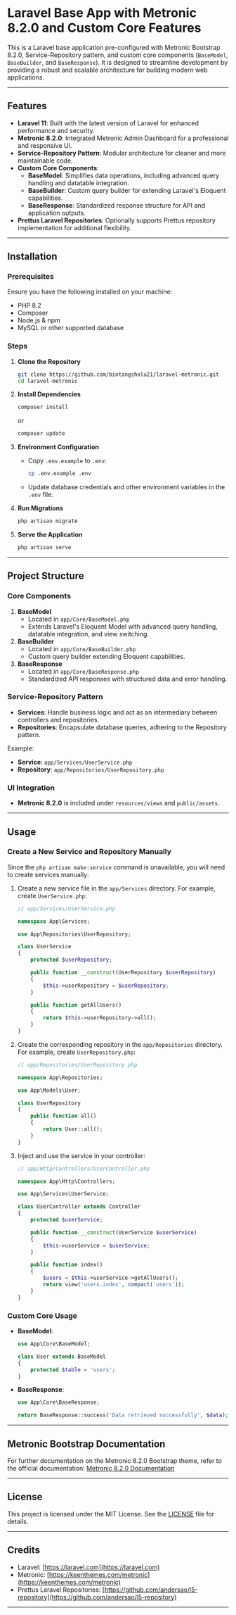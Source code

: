 # Laravel Base App with Metronic 8.2.0 and Custom Core Features

This is a Laravel base application pre-configured with Metronic Bootstrap 8.2.0, Service-Repository pattern, and custom core components (`BaseModel`, `BaseBuilder`, and `BaseResponse`). It is designed to streamline development by providing a robust and scalable architecture for building modern web applications.

---

## **Features**
- **Laravel 11**: Built with the latest version of Laravel for enhanced performance and security.
- **Metronic 8.2.0**: Integrated Metronic Admin Dashboard for a professional and responsive UI.
- **Service-Repository Pattern**: Modular architecture for cleaner and more maintainable code.
- **Custom Core Components**:
  - **BaseModel**: Simplifies data operations, including advanced query handling and datatable integration.
  - **BaseBuilder**: Custom query builder for extending Laravel's Eloquent capabilities.
  - **BaseResponse**: Standardized response structure for API and application outputs.
- **Prettus Laravel Repositories**: Optionally supports Prettus repository implementation for additional flexibility.

---

## **Installation**

### Prerequisites
Ensure you have the following installed on your machine:
- PHP 8.2
- Composer
- Node.js & npm
- MySQL or other supported database

### Steps
1. **Clone the Repository**
   ```bash
   git clone https://github.com/bintangsholu21/laravel-metronic.git
   cd laravel-metronic
   ```

2. **Install Dependencies**
    ```bash
    composer install
    ```
    or
    ```bash
    composer update
    ```

3. **Environment Configuration**
   - Copy `.env.example` to `.env`:
     ```bash
     cp .env.example .env
     ```
   - Update database credentials and other environment variables in the `.env` file.

4. **Run Migrations**
   ```bash
   php artisan migrate
   ```

5. **Serve the Application**
   ```bash
   php artisan serve
   ```

---

## **Project Structure**
### **Core Components**
1. **BaseModel**
   - Located in `app/Core/BaseModel.php`
   - Extends Laravel's Eloquent Model with advanced query handling, datatable integration, and view switching.
2. **BaseBuilder**
   - Located in `app/Core/BaseBuilder.php`
   - Custom query builder extending Eloquent capabilities.
3. **BaseResponse**
   - Located in `app/Core/BaseResponse.php`
   - Standardized API responses with structured data and error handling.

### **Service-Repository Pattern**
- **Services**: Handle business logic and act as an intermediary between controllers and repositories.
- **Repositories**: Encapsulate database queries, adhering to the Repository pattern.

Example:
- **Service**: `app/Services/UserService.php`
- **Repository**: `app/Repositories/UserRepository.php`

### **UI Integration**
- **Metronic 8.2.0** is included under `resources/views` and `public/assets`.

---

## **Usage**

### Create a New Service and Repository Manually
Since the `php artisan make:service` command is unavailable, you will need to create services manually:
1. Create a new service file in the `app/Services` directory. For example, create `UserService.php`:
   ```php
   // app/Services/UserService.php

   namespace App\Services;

   use App\Repositories\UserRepository;

   class UserService
   {
       protected $userRepository;

       public function __construct(UserRepository $userRepository)
       {
           $this->userRepository = $userRepository;
       }

       public function getAllUsers()
       {
           return $this->userRepository->all();
       }
   }
   ```
2. Create the corresponding repository in the `app/Repositories` directory. For example, create `UserRepository.php`:
   ```php
   // app/Repositories/UserRepository.php

   namespace App\Repositories;

   use App\Models\User;

   class UserRepository
   {
       public function all()
       {
           return User::all();
       }
   }
   ```

3. Inject and use the service in your controller:
   ```php
   // app/Http/Controllers/UserController.php

   namespace App\Http\Controllers;

   use App\Services\UserService;

   class UserController extends Controller
   {
       protected $userService;

       public function __construct(UserService $userService)
       {
           $this->userService = $userService;
       }

       public function index()
       {
           $users = $this->userService->getAllUsers();
           return view('users.index', compact('users'));
       }
   }
   ```

### Custom Core Usage
- **BaseModel**:
  ```php
  use App\Core\BaseModel;

  class User extends BaseModel
  {
      protected $table = 'users';
  }
  ```
- **BaseResponse**:
  ```php
  use App\Core\BaseResponse;

  return BaseResponse::success('Data retrieved successfully', $data);
  ```

---

## **Metronic Bootstrap Documentation**
For further documentation on the Metronic 8.2.0 Bootstrap theme, refer to the official documentation:
[Metronic 8.2.0 Documentation](https://preview.keenthemes.com/html/metronic/docs/index)

---


## **License**
This project is licensed under the MIT License. See the [LICENSE](LICENSE) file for details.

---

## **Credits**
- Laravel: [https://laravel.com](https://laravel.com)
- Metronic: [https://keenthemes.com/metronic](https://keenthemes.com/metronic)
- Prettus Laravel Repositories: [https://github.com/andersao/l5-repository](https://github.com/andersao/l5-repository)

---
